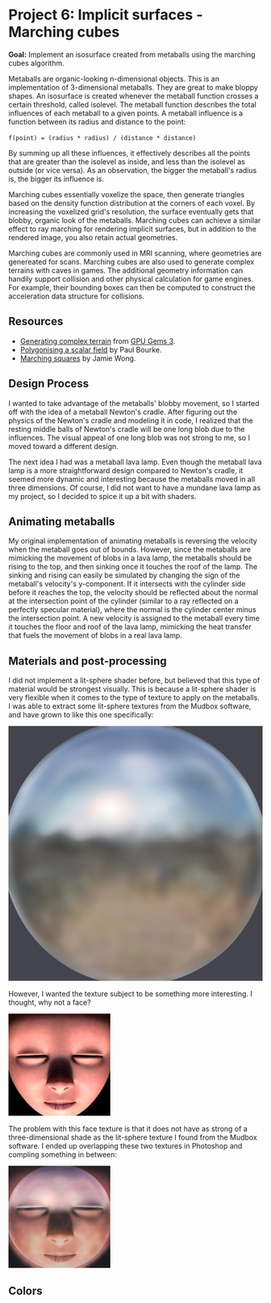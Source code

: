 # Project 6: Implicit surfaces - Marching cubes

**Goal:** Implement an isosurface created from metaballs using the marching cubes algorithm. 

Metaballs are organic-looking n-dimensional objects. This is an implementation of 3-dimensional metaballs. They are great to make bloppy shapes. An isosurface is created whenever the metaball function crosses a certain threshold, called isolevel. The metaball function describes the total influences of each metaball to a given points. A metaball influence is a function between its radius and distance to the point:

`f(point) = (radius * radius) / (distance * distance)`

By summing up all these influences, it effectively describes all the points that are greater than the isolevel as inside, and less than the isolevel as outside (or vice versa). As an observation, the bigger the metaball's radius is, the bigger its influence is.

Marching cubes essentially voxelize the space, then generate triangles based on the density function distribution at the corners of each voxel. By increasing the voxelized grid's resolution, the surface eventually gets that blobby, organic look of the metaballs. Marching cubes can achieve a similar effect to ray marching for rendering implicit surfaces, but in addition to the rendered image, you also retain actual geometries. 

Marching cubes are commonly used in MRI scanning, where geometries are genereated for scans. Marching cubes are also used to generate complex terrains with caves in games. The additional geometry information can handily support collision and other physical calculation for game engines. For example, their bounding boxes can then be computed to construct the acceleration data structure for collisions.

## Resources
- [Generating complex terrain](https://developer.nvidia.com/gpugems/GPUGems3/gpugems3_ch01.html) from [GPU Gems 3](https://developer.nvidia.com/gpugems/GPUGems3/gpugems3_pref01.html).
- [Polygonising a scalar field](http://paulbourke.net/geometry/polygonise/) by Paul Bourke.
- [Marching squares](http://jamie-wong.com/2014/08/19/metaballs-and-marching-squares/) by Jamie Wong.

## Design Process
I wanted to take advantage of the metaballs' blobby movement, so I started off with the idea of a metaball Newton's cradle. After figuring out the physics of the Newton's cradle and modeling it in code, I realized that the resting middle balls of Newton's cradle will be one long blob due to the influences. The visual appeal of one long blob was not strong to me, so I moved toward a different design. 

The next idea I had was a metaball lava lamp. Even though the metaball lava lamp is a more straightforward design compared to Newton's cradle, it seemed more dynamic and interesting because the metaballs moved in all three dimensions. Of course, I did not want to have a mundane lava lamp as my project, so I decided to spice it up a bit with shaders.

## Animating metaballs
My original implementation of animating metaballs is reversing the velocity when the metaball goes out of bounds. However, since the metaballs are mimicking the movement of blobs in a lava lamp, the metaballs should be rising to the top, and then sinking once it touches the roof of the lamp. The sinking and rising can easily be simulated by changing the sign of the metaball's velocity's y-component. If it intersects with the cylinder side before it reaches the top, the velocity should be reflected about the normal at the intersection point of the cylinder (similar to a ray reflected on a perfectly specular material), where the normal is the cylinder center minus the intersection point. A new velocity is assigned to the metaball every time it touches the floor and roof of the lava lamp, mimicking the heat transfer that fuels the movement of blobs in a real lava lamp.

## Materials and post-processing
I did not implement a lit-sphere shader before, but believed that this type of material would be strongest visually. This is because a lit-sphere shader is very flexible when it comes to the type of texture to apply on the metaballs. I was able to extract some lit-sphere textures from the Mudbox software, and have grown to like this one specifically:

![](./src/assets/Mudbox/LiquidMetal.png)

However, I wanted the texture subject to be something more interesting. I thought, why not a face?

![](./src/assets/baby2.png)

The problem with this face texture is that it does not have as strong of a three-dimensional shade as the lit-sphere texture I found from the Mudbox software. I ended up overlapping these two textures in Photoshop and compling something in between:

![](./src/assets/babymix2.png)

## Colors


